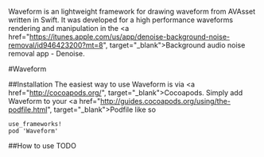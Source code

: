 Waveform is an lightweight framework for drawing waveform from AVAsset written in Swift. It was developed for a high performance waveforms rendering and manipulation in the <a href="https://itunes.apple.com/us/app/denoise-background-noise-removal/id946423200?mt=8", target="_blank">Background audio noise removal app - Denoise</a>.

#Waveform

##Installation
The easiest way to use Waveform is via <a href="http://cocoapods.org/", target="_blank">Cocoapods</a>. Simply add Waveform to your <a href="http://guides.cocoapods.org/using/the-podfile.html", target="_blank">Podfile</a> like so

```
use_frameworks!
pod 'Waveform'
```

##How to use
TODO
